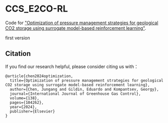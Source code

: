 # CCS_E2CO-RL

Code for 
["Optimization of pressure management strategies for geological CO2 storage using surrogate model-based reinforcement learning"]((https://www.sciencedirect.com/science/article/pii/S1750583624002056)).

first version


## Citation
If you find our research helpful, please consider citing us with：

```
@article{chen2024optimization,
  title={Optimization of pressure management strategies for geological CO2 storage using surrogate model-based reinforcement learning},
  author={Chen, Jungang and Gildin, Eduardo and Kompantsev, Georgy},
  journal={International Journal of Greenhouse Gas Control},
  volume={138},
  pages={104262},
  year={2024},
  publisher={Elsevier}
}
```

